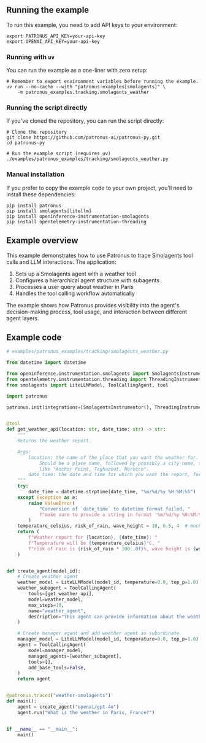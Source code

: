 ## Running the example

To run this example, you need to add API keys to your environment:

```shell
export PATRONUS_API_KEY=your-api-key
export OPENAI_API_KEY=your-api-key
```

### Running with `uv`

You can run the example as a one-liner with zero setup:

```shell
# Remember to export environment variables before running the example.
uv run --no-cache --with "patronus-examples[smolagents]" \
    -m patronus_examples.tracking.smolagents_weather
```

### Running the script directly

If you've cloned the repository, you can run the script directly:

```shell
# Clone the repository
git clone https://github.com/patronus-ai/patronus-py.git
cd patronus-py

# Run the example script (requires uv)
./examples/patronus_examples/tracking/smolagents_weather.py
```

### Manual installation

If you prefer to copy the example code to your own project, you'll need to install these dependencies:

```shell
pip install patronus
pip install smolagents[litellm]
pip install openinference-instrumentation-smolagents
pip install opentelemetry-instrumentation-threading
```

## Example overview

This example demonstrates how to use Patronus to trace Smolagents tool calls and LLM interactions. The application:

1. Sets up a Smolagents agent with a weather tool
1. Configures a hierarchical agent structure with subagents
1. Processes a user query about weather in Paris
1. Handles the tool calling workflow automatically

The example shows how Patronus provides visibility into the agent's decision-making process, tool usage, and interaction between different agent layers.

## Example code

```python
# examples/patronus_examples/tracking/smolagents_weather.py

from datetime import datetime

from openinference.instrumentation.smolagents import SmolagentsInstrumentor
from opentelemetry.instrumentation.threading import ThreadingInstrumentor
from smolagents import LiteLLMModel, ToolCallingAgent, tool

import patronus

patronus.init(integrations=[SmolagentsInstrumentor(), ThreadingInstrumentor()])


@tool
def get_weather_api(location: str, date_time: str) -> str:
    """
    Returns the weather report.

    Args:
        location: the name of the place that you want the weather for.
            Should be a place name, followed by possibly a city name, then a country,
            like "Anchor Point, Taghazout, Morocco".
        date_time: the date and time for which you want the report, formatted as '%m/%d/%y %H:%M:%S'.
    """
    try:
        date_time = datetime.strptime(date_time, "%m/%d/%y %H:%M:%S")
    except Exception as e:
        raise ValueError(
            "Conversion of `date_time` to datetime format failed, "
            f"make sure to provide a string in format '%m/%d/%y %H:%M:%S': {e}"
        )
    temperature_celsius, risk_of_rain, wave_height = 10, 0.5, 4  # mock outputs
    return (
        f"Weather report for {location}, {date_time}: "
        f"Temperature will be {temperature_celsius}°C, "
        f"risk of rain is {risk_of_rain * 100:.0f}%, wave height is {wave_height}m."
    )


def create_agent(model_id):
    # Create weather agent
    weather_model = LiteLLMModel(model_id, temperature=0.0, top_p=1.0)
    weather_subagent = ToolCallingAgent(
        tools=[get_weather_api],
        model=weather_model,
        max_steps=10,
        name="weather_agent",
        description="This agent can provide information about the weather at a certain location",
    )

    # Create manager agent and add weather agent as subordinate
    manager_model = LiteLLMModel(model_id, temperature=0.0, top_p=1.0)
    agent = ToolCallingAgent(
        model=manager_model,
        managed_agents=[weather_subagent],
        tools=[],
        add_base_tools=False,
    )
    return agent


@patronus.traced("weather-smolagents")
def main():
    agent = create_agent("openai/gpt-4o")
    agent.run("What is the weather in Paris, France?")


if __name__ == "__main__":
    main()
```
